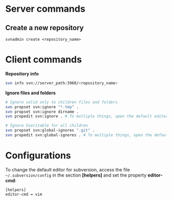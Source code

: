 # Server commands
## Create a new repository
```svnadmin create <repository_name>```

# Client commands

**Repository info**

```sh
svn info svn://server_path:3960/<repository_name>
```

**Ignore files and folders**

```sh
# Ignore valid only to children files and folders
svn propset svn:ignore "*.tmp" .
svn propset svn:ignore dirname .
svn propedit svn:ignore . # To multiple things, open the default editor

# Ignore hieritable for all children
svn propset svn:global-ignores ".git" .
svn propedit svn:global-ignores . # To multiple things, open the default editor
```

# Configurations
To change the default editor for subversion, access the file ```~/.subversion/config``` in the section **[helpers]** and set the property **editor-cmd**:
```
[helpers]
editor-cmd = vim
```
